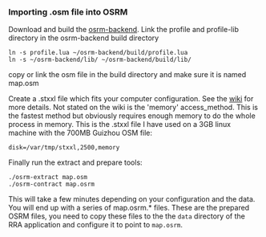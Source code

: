 ### Importing .osm file into OSRM

Download and build the [osrm-backend](https://github.com/Project-OSRM/osrm-backend). Link the profile and profile-lib directory in the osrm-backend build directory

```
ln -s profile.lua ~/osrm-backend/build/profile.lua
ln -s ~/osrm-backend/lib/ ~/osrm-backend/build/lib/
```

copy or link the osm file in the build directory and make sure it is named map.osm 

Create a .stxxl file which fits your computer configuration. See the [wiki](https://github.com/Project-OSRM/osrm-backend/wiki/Running-OSRM) for more details. Not stated on the wiki is the 'memory' access_method. This is the fastest method but obviously requires enough memory to do the whole process in memory. This is the .stxxl file I have used on a 3GB linux machine with the 700MB Guizhou OSM file:

```
disk=/var/tmp/stxxl,2500,memory
```

Finally run the extract and prepare tools:

```
./osrm-extract map.osm
./osrm-contract map.osrm
```

This will take a few minutes depending on your configuration and the data. You will end up with a series of map.osrm.* files. These are the prepared OSRM files, you need to copy these files to the the `data` directory of the RRA application and configure it to point to `map.osrm`.